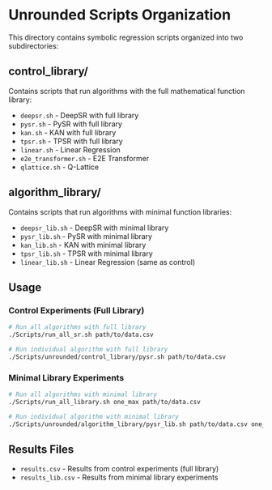 # Unrounded Scripts Organization

This directory contains symbolic regression scripts organized into two subdirectories:

## control_library/
Contains scripts that run algorithms with the full mathematical function library:
- `deepsr.sh` - DeepSR with full library
- `pysr.sh` - PySR with full library  
- `kan.sh` - KAN with full library
- `tpsr.sh` - TPSR with full library
- `linear.sh` - Linear Regression
- `e2e_transformer.sh` - E2E Transformer
- `qlattice.sh` - Q-Lattice

## algorithm_library/
Contains scripts that run algorithms with minimal function libraries:
- `deepsr_lib.sh` - DeepSR with minimal library
- `pysr_lib.sh` - PySR with minimal library
- `kan_lib.sh` - KAN with minimal library
- `tpsr_lib.sh` - TPSR with minimal library
- `linear_lib.sh` - Linear Regression (same as control)

## Usage

### Control Experiments (Full Library)
```bash
# Run all algorithms with full library
./Scripts/run_all_sr.sh path/to/data.csv

# Run individual algorithm with full library
./Scripts/unrounded/control_library/pysr.sh path/to/data.csv
```

### Minimal Library Experiments
```bash
# Run all algorithms with minimal library
./Scripts/run_all_library.sh one_max path/to/data.csv

# Run individual algorithm with minimal library
./Scripts/unrounded/algorithm_library/pysr_lib.sh path/to/data.csv one_max
```

## Results Files
- `results.csv` - Results from control experiments (full library)
- `results_lib.csv` - Results from minimal library experiments 